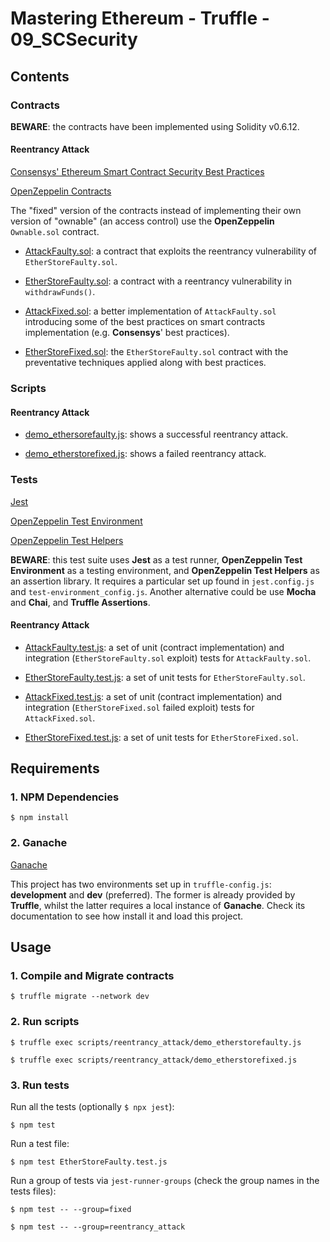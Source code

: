 # Mastering Ethereum - Truffle - 09_SCSecurity

## Contents

### Contracts

**BEWARE**: the contracts have been implemented using Solidity v0.6.12.

#### Reentrancy Attack

[Consensys' Ethereum Smart Contract Security Best Practices](https://consensys.github.io/smart-contract-best-practices/)

[OpenZeppelin Contracts](https://github.com/OpenZeppelin/openzeppelin-contracts)

The "fixed" version of the contracts instead of implementing their own version of "ownable" (an access control) use the **OpenZeppelin** `Ownable.sol` contract.

- [AttackFaulty.sol](contracts/reentrancy_attack/AttackFaulty.sol): a contract that exploits the reentrancy vulnerability of `EtherStoreFaulty.sol`.

- [EtherStoreFaulty.sol](contracts/reentrancy_attack/EtherStoreFixed.sol): a contract with a reentrancy vulnerability in `withdrawFunds()`.

- [AttackFixed.sol](contracts/reentrancy_attack/AttackFixed.sol): a better implementation of `AttackFaulty.sol` introducing some of the best practices on smart contracts implementation (e.g. **Consensys**' best practices).

- [EtherStoreFixed.sol](contracts/reentrancy_attack/EtherStoreFixed.sol): the `EtherStoreFaulty.sol` contract with the preventative techniques applied along with best practices.

### Scripts

#### Reentrancy Attack

- [demo_ethersorefaulty.js](scripts/reentrancy_attack/demo_ethersorefaulty.js): shows a successful reentrancy attack.

- [demo_etherstorefixed.js](scripts/reentrancy_attack/demo_etherstorefixed.js): shows a failed reentrancy attack.

### Tests

[Jest](https://jestjs.io/)

[OpenZeppelin Test Environment](https://github.com/OpenZeppelin/openzeppelin-test-environment)

[OpenZeppelin Test Helpers](https://github.com/OpenZeppelin/openzeppelin-test-helpers)

**BEWARE**: this test suite uses **Jest** as a test runner, **OpenZeppelin Test Environment** as a testing environment, and **OpenZeppelin Test Helpers** as an assertion library. It requires a particular set up found in `jest.config.js` and `test-environment_config.js`. Another alternative could be use **Mocha** and **Chai**, and **Truffle Assertions**.

#### Reentrancy Attack

- [AttackFaulty.test.js](tests/reentrancy_attack/AttackFaulty.test.js): a set of unit (contract implementation) and integration (`EtherStoreFaulty.sol` exploit) tests for `AttackFaulty.sol`.

- [EtherStoreFaulty.test.js](tests/reentrancy_attack/EtherStoreFaulty.test.js): a set of unit tests for `EtherStoreFaulty.sol`.

- [AttackFixed.test.js](tests/reentrancy_attack/AttackFixed.test.js): a set of unit (contract implementation) and integration (`EtherStoreFixed.sol` failed exploit) tests for `AttackFixed.sol`.

- [EtherStoreFixed.test.js](tests/reentrancy_attack/EtherStoreFixed.test.js): a set of unit tests for `EtherStoreFixed.sol`.

## Requirements

### 1. NPM Dependencies

```shell
$ npm install
```

### 2. Ganache

[Ganache](https://www.trufflesuite.com/ganache)

This project has two environments set up in `truffle-config.js`: **development** and **dev** (preferred). The former is already provided by **Truffle**, whilst the latter requires a local instance of **Ganache**. Check its documentation to see how install it and load this project.

## Usage

### 1. Compile and Migrate contracts

```shell
$ truffle migrate --network dev
```

### 2. Run scripts

```shell
$ truffle exec scripts/reentrancy_attack/demo_etherstorefaulty.js
```

```shell
$ truffle exec scripts/reentrancy_attack/demo_etherstorefixed.js
```

### 3. Run tests

Run all the tests (optionally `$ npx jest`):

```shell
$ npm test
```

Run a test file:

```shell
$ npm test EtherStoreFaulty.test.js
```

Run a group of tests via `jest-runner-groups` (check the group names in the tests files):

```shell
$ npm test -- --group=fixed
```

```shell
$ npm test -- --group=reentrancy_attack
```
